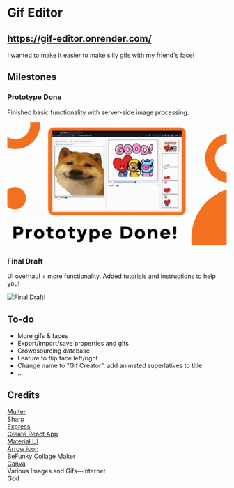 # Gif Editor

## https://gif-editor.onrender.com/

I wanted to make it easier to make silly gifs with my friend's face!

## Milestones

### Prototype Done
Finished basic functionality with server-side image processing.

![Prototype Done!](readme_media/prototype_done_slide.gif)

### Final Draft
UI overhaul + more functionality. Added tutorials and instructions to help you!

![Final Draft!](readme_media/final_draft_slide.gif)

## To-do

- More gifs & faces
- Export/import/save properties and gifs
- Crowdsourcing database
- Feature to flip face left/right
- Change name to "Gif Creator", add animated superlatives to title
- ...

## Credits

[Multer](https://github.com/expressjs/multer)  
[Sharp](https://sharp.pixelplumbing.com/)  
[Express](https://expressjs.com/)  
[Create React App](https://github.com/facebook/create-react-app)  
[Material UI](https://mui.com/)  
[Arrow icon](https://icons8.com)  
[BeFunky Collage Maker](https://www.befunky.com/)  
[Canva](https://www.canva.com/)  
Various Images and Gifs—Internet  
God